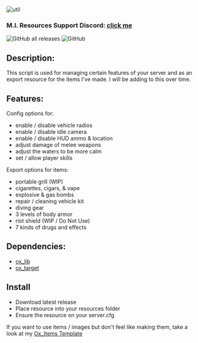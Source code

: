 ![util](https://github.com/MesaIndigo/mi_utils/assets/116332087/e681f894-28a9-43ed-9f56-8c4195876aa3)

### M.I. Resources Support Discord: [click me](https://discord.gg/XwhBUGErxY)
![GitHub all releases](https://img.shields.io/github/downloads/MesaIndigo/mi_documents/total)
![GitHub](https://img.shields.io/github/license/MesaIndigo/mi_documents)

## Description:
This script is used for managing certain features of your server and as an export resource for the items I've made. I will be adding to this over time.

## Features:
Config options for:
- enable / disable vehicle radios
- enable / disable idle camera
- enable / disable HUD ammo & location
- adjust damage of melee weapons
- adjust the waters to be more calm
- set / allow player skills

Export options for items:
- portable grill (WIP)
- cigarettes, cigars, & vape
- explosive & gas bombs
- repair / cleaning vehicle kit
- diving gear
- 3 levels of body armor
- riot shield (WIP / Do Not Use)
- 7 kinds of drugs and effects

## Dependencies:
- [ox_lib](https://github.com/overextended/ox_lib)
- [ox_target](https://github.com/overextended/ox_target)

## Install
- Download latest release
- Place resource into your resources folder
- Ensure the resource on your server.cfg

If you want to use items / images but don't feel like making them, take a look at my [Ox_Items Template](https://github.com/MIAgimir/Ox_Inventory-ItemsTemplate/releases)
